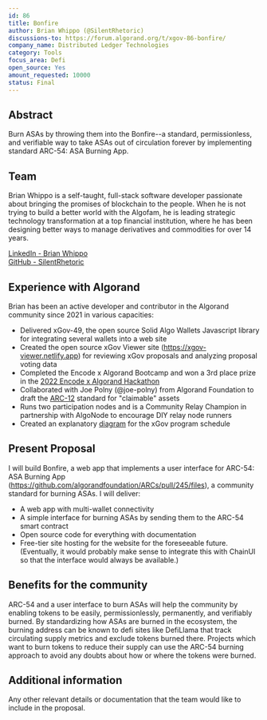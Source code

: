 ```yaml
---
id: 86
title: Bonfire
author: Brian Whippo (@SilentRhetoric)
discussions-to: https://forum.algorand.org/t/xgov-86-bonfire/
company_name: Distributed Ledger Technologies
category: Tools
focus_area: Defi
open_source: Yes
amount_requested: 10000
status: Final
---
```


## Abstract
Burn ASAs by throwing them into the Bonfire--a standard, permissionless, and verifiable way to take ASAs out of circulation forever by implementing standard ARC-54: ASA Burning App.

## Team
Brian Whippo is a self-taught, full-stack software developer passionate about bringing the promises of blockchain to the people.  When he is not trying to build a better world with the Algofam, he is leading strategic technology transformation at a top financial institution, where he has been designing better ways to manage derivatives and commodities for over 14 years.  

<a href="https://www.linkedin.com/in/brianwhippo/">LinkedIn - Brian Whippo</a>  
<a href="https://github.com/SilentRhetoric">GitHub - SilentRhetoric</a>  

## Experience with Algorand
Brian has been an active developer and contributor in the Algorand community since 2021 in various capacities:

- Delivered xGov-49, the open source Solid Algo Wallets Javascript library for integrating several wallets into a web site
- Created the open source xGov Viewer site (https://xgov-viewer.netlify.app) for reviewing xGov proposals and analyzing proposal voting data
- Completed the Encode x Algorand Bootcamp and won a 3rd place prize in the <a href="https://medium.com/encode-club/encode-x-algorand-hackathon-prizewinners-and-summary-286fc4beea38">2022 Encode x Algorand Hackathon</a>
- Collaborated with Joe Polny (@joe-polny) from Algorand Foundation to draft the <a href="https://arc.algorand.foundation/ARCs/arc-0012">ARC-12</a> standard for "claimable" assets
- Runs two participation nodes and is a Community Relay Champion in partnership with AlgoNode to encourage DIY relay node runners  
- Created an explanatory <a href="https://twitter.com/SilentRhetoric/status/1677710463885295619?s=20">diagram</a> for the xGov program schedule

## Present Proposal
I will build Bonfire, a web app that implements a user interface for ARC-54: ASA Burning App (https://github.com/algorandfoundation/ARCs/pull/245/files), a community standard for burning ASAs.  I will deliver:
- A web app with multi-wallet connectivity
- A simple interface for burning ASAs by sending them to the ARC-54 smart contract
- Open source code for everything with documentation
- Free-tier site hosting for the website for the foreseeable future.  (Eventually, it would probably make sense to integrate this with ChainUI so that the interface would always be available.)

## Benefits for the community
ARC-54 and a user interface to burn ASAs will help the community by enabling tokens to be easily, permissionlessly, permanently, and verifiably burned.  By standardizing how ASAs are burned in the ecosystem, the burning address can be known to defi sites like DefiLlama that track circulating supply metrics and exclude tokens burned there.  Projects which want to burn tokens to reduce their supply can use the ARC-54 burning approach to avoid any doubts about how or where the tokens were burned.

## Additional information
Any other relevant details or documentation that the team would like to include in the proposal.
